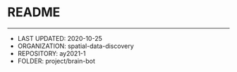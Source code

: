 # README
___
* LAST UPDATED: 2020-10-25
* ORGANIZATION: spatial-data-discovery
* REPOSITORY: ay2021-1
* FOLDER: project/brain-bot



